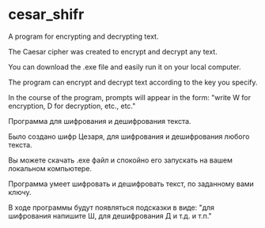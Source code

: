 # cesar_shifr
A program for encrypting and decrypting text.

The Caesar cipher was created to encrypt and decrypt any text.

You can download the .exe file and easily run it on your local computer.

The program can encrypt and decrypt text according to the key you specify.

In the course of the program, prompts will appear in the form: "write W for encryption, D for decryption, etc., etc."


Программа для шифрования и дешифрования текста.

Было создано шифр Цезаря, для шифрования и дешифрования любого текста.

Вы можете скачать .exe файл и спокойно его запускать на вашем локальном компьютере.

Программа умеет шифровать и дешифровать текст, по заданному вами ключу.

В ходе программы будут появляться подсказки в виде: "для шифрования напишите Ш, для дешифрования Д и т.д. и т.п."
